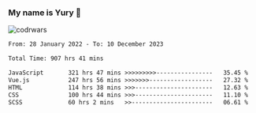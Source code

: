 ### My name is Yury 👋 
![codrwars](https://www.codewars.com/users/litury/badges/micro) 


<!--START_SECTION:waka-->

```txt
From: 28 January 2022 - To: 10 December 2023

Total Time: 907 hrs 41 mins

JavaScript       321 hrs 47 mins >>>>>>>>>----------------   35.45 %
Vue.js           247 hrs 56 mins >>>>>>>------------------   27.32 %
HTML             114 hrs 38 mins >>>----------------------   12.63 %
CSS              100 hrs 44 mins >>>----------------------   11.10 %
SCSS             60 hrs 2 mins   >>-----------------------   06.61 %
```

<!--END_SECTION:waka-->

